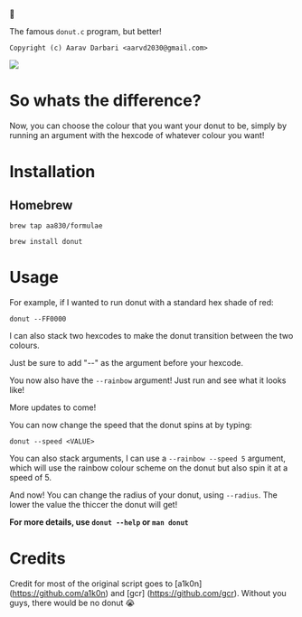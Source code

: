 :doughnut:





The famous `donut.c` program, but better!

`Copyright (c) Aarav Darbari <aarvd2030@gmail.com>`



![](https://github.com/aa830/homebrew-donut.c/blob/master/ezgif-5-1fb6afb0e7.gif)






# So whats the difference?

Now, you can choose the colour that you want your donut to be, simply by running an argument with the hexcode of whatever colour you want!

# Installation

## Homebrew

`brew tap aa830/formulae`


`brew install donut`


# Usage
For example, if I wanted to run donut with a standard hex shade of red:

`donut --FF0000`

I can also stack two hexcodes to make the donut transition between the two colours.

Just be sure to add "--" as the argument before your hexcode.

You now also have the `--rainbow` argument! Just run and see what it looks like!

More updates to come!

You can now change the speed that the donut spins at by typing:

`donut --speed <VALUE>`

You can also stack arguments, I can use a `--rainbow --speed 5` argument, which will use the rainbow colour scheme on the donut but also spin it at a speed of 5.

And now! You can change the radius of your donut, using `--radius`. The lower the value the thiccer the donut will get!

**For more details, use `donut --help` or `man donut`**



# Credits

Credit for most of the original script goes to [a1k0n] (https://github.com/a1k0n) and [gcr] (https://github.com/gcr). Without you guys, there would be no donut :sob:
